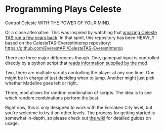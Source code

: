 # Programming Plays Celeste
Control Celeste WITH THE POWER OF YOUR MIND.

Or a close alternative. This was inspired by watching that [amazing Celeste TAS run a few years back](https://www.youtube.com/watch?v=BEcv7BD1q9o). In that spirit, this repository has been HEAVILY based on the CelesteTAS-EverestInterop repository: https://github.com/EverestAPI/CelesteTAS-EverestInterop

There are three major differences though. One, gamepad input is controlled directly by a python script that [reads information supplied by the mod](https://github.com/GDACollab/ProgrammingPlaysCeleste/wiki/Data-Reference).

Two, there are multiple scripts controlling the player at any one time. One might be in charge of just deciding when to jump. Another might just pick whether Madeline goes left or right.

Three, mod allows for random combination of scripts. The idea is to see which random combinations perform the best. 

Right now, this is only designed to work with the Forsaken City level, but you're welcome to try it on other levels. The process for getting started is somewhat in-depth, so please check out [the wiki](https://github.com/GDACollab/ProgrammingPlaysCeleste/wiki) for detailed guides on usage.
